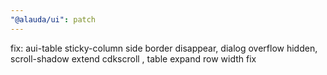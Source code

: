 ```yaml
---
"@alauda/ui": patch
---
```


fix: aui-table sticky-column side border disappear, dialog overflow hidden, scroll-shadow extend cdkscroll , table expand row width fix

